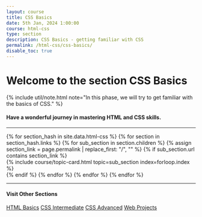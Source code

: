 ```yaml
---
layout: course
title: CSS Basics
date: 5th Jan, 2024 1:00:00
course: html-css
type: section
description: CSS Basics - getting familiar with CSS
permalink: /html-css/css-basics/
disable_toc: true
---
```


# Welcome to the section CSS Basics

{% include util/note.html
    note="In this phase, we will try to get familiar with the basics of CSS."
%}

<!-- The __HyperText Markup Language or HTML__ is the standard markup language for documents designed to be displayed in a web browser. It defines the content and structure of web content.

Read more about it in [HTML in Wikipedia.](https://en.wikipedia.org/wiki/HTML){:target="_blank"} -->

#### Have a wonderful journey in mastering HTML and CSS skills.

<div class="section-index">
  <hr class="panel-line">

  <div class="container-fluid">
    <div class="row">
    {% for section_hash in site.data.html-css %}
      {% for section in section_hash.links %}
        {% for sub_section in section.children %}
          {% assign section_link = page.permalink | replace_first: "/", "" %}
          {% if sub_section.url contains section_link %}
            <div class="col-md-6">
              {% include course/topic-card.html
                          topic=sub_section index=forloop.index %}
            </div>
          {% endif %}
        {% endfor %}
      {% endfor %}
    {% endfor %}
    </div>
    <hr class="my-3" />
    <div class="row">
      <h4>Visit Other Sections</h4>
      <div class="link-wrapper d-flex flex-wrap gap-3">
        <a href="/html-css/html-basics/" class="btn btn-sm btn-outline-secondary px-3">HTML Basics</a>
        <a href="/html-css/css-intermediate/" class="btn btn-sm btn-outline-secondary px-3">CSS Intermediate</a>
        <a href="/html-css/css-advanced/" class="btn btn-sm btn-outline-secondary px-3">CSS Advanced</a>
        <a href="/html-css/web-projects/" class="btn btn-sm btn-outline-secondary px-3">Web Projects</a>
      </div>
    </div>
  </div>
</div>
